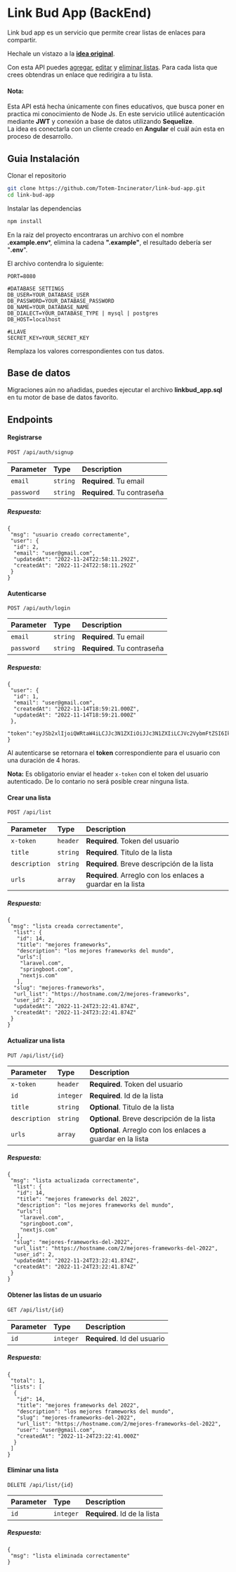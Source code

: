 
# Link Bud App (BackEnd)

Link bud app es un servicio que permite crear listas de enlaces para compartir. 

Hechale un vistazo a la **[idea original](https://projectbook.code.brettchalupa.com/web-apps/linkbud.html)**. 

Con esta API puedes [agregar](#crear-lista), [editar](#editar-lista) y [eliminar listas](#eliminar-lista). 
Para cada lista que crees obtendras un enlace que redirigira a tu lista.

#### Nota: 
Esta API está hecha únicamente con fines educativos, que busca poner en practica mi conocimiento de Node Js. En este servicio utilicé autenticación mediante **JWT** y conexión a base de datos utilizando **Sequelize**. \
La idea es conectarla con un cliente creado en **Angular** el cuál aún esta en proceso de desarrollo.

## Guia Instalación


Clonar el repositorio

```bash
git clone https://github.com/Totem-Incinerator/link-bud-app.git
cd link-bud-app
```

Instalar las dependencias
```bash
npm install
```

En la raiz del proyecto encontraras un archivo con el nombre **.example.env***, elimina la cadena **".example"**, el resultado debería ser "**.env**".

El archivo contendra lo siguiente:
```enviroment
PORT=8080

#DATABASE SETTINGS
DB_USER=YOUR_DATABASE_USER
DB_PASSWORD=YOUR_DATABASE_PASSWORD
DB_NAME=YOUR_DATABASE_NAME
DB_DIALECT=YOUR_DATABASE_TYPE | mysql | postgres 
DB_HOST=localhost

#LLAVE
SECRET_KEY=YOUR_SECRET_KEY
```
Remplaza los valores correspondientes con tus datos.

## Base de datos
Migraciones aún no añadidas, puedes ejecutar el archivo **linkbud_app.sql** en tu motor de base de datos favorito.

## Endpoints

#### Registrarse

```http
POST /api/auth/signup
```

| Parameter | Type     | Description                |
| :-------- | :------- | :------------------------- |
| `email` | `string` | **Required**. Tu email |
| `password` | `string` | **Required**. Tu contraseña |

##### Respuesta:
```
{
 "msg": "usuario creado correctamente",
 "user": {
  "id": 2,
  "email": "user@gmail.com",
  "updatedAt": "2022-11-24T22:58:11.292Z",
  "createdAt": "2022-11-24T22:58:11.292Z"
 }
}
```

#### Autenticarse

```http
POST /api/auth/login
```

| Parameter | Type     | Description                       |
| :-------- | :------- | :-------------------------------- |
| `email` | `string` | **Required**. Tu email |
| `password` | `string` | **Required**. Tu contraseña |

##### Respuesta:
```
{
 "user": {
  "id": 1,
  "email": "user@gmail.com",
  "createdAt": "2022-11-14T18:59:21.000Z",
  "updatedAt": "2022-11-14T18:59:21.000Z"
 },
 "token":"eyJSb2xlIjoiQWRtaW4iLCJJc3N1ZXIiOiJJc3N1ZXIiLCJVc2VybmFtZSI6IkphdmFJblVzZSIsImV4cCI6MTY2OTMzMTI0NCwiaWF0IjoxNjY5MzMxMjQ0fQ"
}
```

Al autenticarse se retornara el **token** correspondiente para el usuario
con una duración de 4 horas. 

**Nota:** Es obligatorio enviar el header ```x-token``` con el token del usuario autenticado.
De lo contario no será posible crear ninguna lista.


<a name="crear-lista"></a>

#### Crear una lista
```http
POST /api/list
```
| Parameter | Type     | Description                |
| :-------- | :------- | :------------------------- |
| `x-token` | `header` | **Required**. Token del usuario |
| `title` | `string` | **Required**. Titulo de la lista |
| `description` | `string` | **Required**. Breve descripción de la lista |
| `urls` | `array` | **Required**. Arreglo con los enlaces a guardar en la lista |

##### Respuesta:
```
{
 "msg": "lista creada correctamente",
  "list": {
   "id": 14,
   "title": "mejores frameworks",
   "description": "los mejores frameworks del mundo",
   "urls":[
    "laravel.com",
    "springboot.com",
    "nextjs.com"
   ],
  "slug": "mejores-frameworks",
  "url_list": "https://hostname.com/2/mejores-frameworks",
  "user_id": 2,
  "updatedAt": "2022-11-24T23:22:41.874Z",
  "createdAt": "2022-11-24T23:22:41.874Z"
 }
}
```

<a name="editar-lista"></a>

#### Actualizar una lista
```http
PUT /api/list/{id}
```
| Parameter | Type     | Description                |
| :-------- | :------- | :------------------------- |
| `x-token` | `header` | **Required**. Token del usuario |
| `id` | `integer` | **Required**. Id de la lista |
| `title` | `string` | **Optional**. Titulo de la lista |
| `description` | `string` | **Optional**. Breve descripción de la lista |
| `urls` | `array` | **Optional**. Arreglo con los enlaces a guardar en la lista |

##### Respuesta:
```
{
 "msg": "lista actualizada correctamente",
  "list": {
   "id": 14,
   "title": "mejores frameworks del 2022",
   "description": "los mejores frameworks del mundo",
   "urls":[
    "laravel.com",
    "springboot.com",
    "nextjs.com"
   ],
  "slug": "mejores-frameworks-del-2022",
  "url_list": "https://hostname.com/2/mejores-frameworks-del-2022",
  "user_id": 2,
  "updatedAt": "2022-11-24T23:22:41.874Z",
  "createdAt": "2022-11-24T23:22:41.874Z"
 }
}
```


#### Obtener las listas de un usuario
```http
GET /api/list/{id}
```
| Parameter | Type     | Description                |
| :-------- | :------- | :------------------------- |
| `id` | `integer` | **Required**. Id del usuario |

##### Respuesta:
```
{
 "total": 1,
 "lists": [
  {
   "id": 14,
   "title": "mejores frameworks del 2022",
   "description": "los mejores frameworks del mundo",
   "slug": "mejores-frameworks-del-2022",
   "url_list": "https://hostname.com/2/mejores-frameworks-del-2022",
   "user": "user@gmail.com",
   "createdAt": "2022-11-24T23:22:41.000Z"
  }
 ]
}
```
<a name="eliminar-lista"></a>

#### Eliminar una lista
```http
DELETE /api/list/{id}
```
| Parameter | Type     | Description                |
| :-------- | :------- | :------------------------- |
| `id` | `integer` | **Required**. Id de la lista |

##### Respuesta:
```
{
 "msg": "lista eliminada correctamente"
}
```
